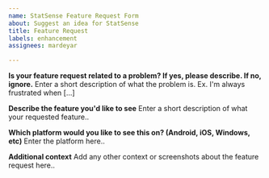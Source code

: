 ```yaml
---
name: StatSense Feature Request Form
about: Suggest an idea for StatSense
title: Feature Request
labels: enhancement
assignees: mardeyar

---
```


**Is your feature request related to a problem? If yes, please describe. If no, ignore.**
Enter a short description of what the problem is. Ex. I'm always frustrated when [...]

**Describe the feature you'd like to see**
Enter a short description of what your requested feature..

**Which platform would you like to see this on? (Android, iOS, Windows, etc)**
Enter the platform here..

**Additional context**
Add any other context or screenshots about the feature request here..
